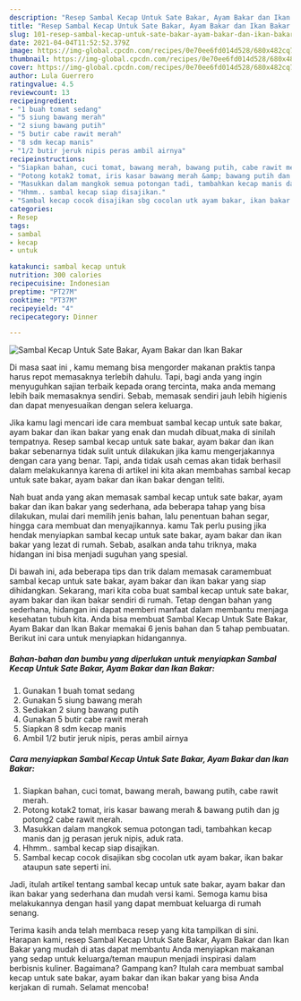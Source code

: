 ```yaml
---
description: "Resep Sambal Kecap Untuk Sate Bakar, Ayam Bakar dan Ikan Bakar yang nikmat dan Mudah Dibuat"
title: "Resep Sambal Kecap Untuk Sate Bakar, Ayam Bakar dan Ikan Bakar yang nikmat dan Mudah Dibuat"
slug: 101-resep-sambal-kecap-untuk-sate-bakar-ayam-bakar-dan-ikan-bakar-yang-nikmat-dan-mudah-dibuat
date: 2021-04-04T11:52:52.379Z
image: https://img-global.cpcdn.com/recipes/0e70ee6fd014d528/680x482cq70/sambal-kecap-untuk-sate-bakar-ayam-bakar-dan-ikan-bakar-foto-resep-utama.jpg
thumbnail: https://img-global.cpcdn.com/recipes/0e70ee6fd014d528/680x482cq70/sambal-kecap-untuk-sate-bakar-ayam-bakar-dan-ikan-bakar-foto-resep-utama.jpg
cover: https://img-global.cpcdn.com/recipes/0e70ee6fd014d528/680x482cq70/sambal-kecap-untuk-sate-bakar-ayam-bakar-dan-ikan-bakar-foto-resep-utama.jpg
author: Lula Guerrero
ratingvalue: 4.5
reviewcount: 13
recipeingredient:
- "1 buah tomat sedang"
- "5 siung bawang merah"
- "2 siung bawang putih"
- "5 butir cabe rawit merah"
- "8 sdm kecap manis"
- "1/2 butir jeruk nipis peras ambil airnya"
recipeinstructions:
- "Siapkan bahan, cuci tomat, bawang merah, bawang putih, cabe rawit merah."
- "Potong kotak2 tomat, iris kasar bawang merah &amp; bawang putih dan jg potong2 cabe rawit merah."
- "Masukkan dalam mangkok semua potongan tadi, tambahkan kecap manis dan jg perasan jeruk nipis, aduk rata."
- "Hhmm.. sambal kecap siap disajikan."
- "Sambal kecap cocok disajikan sbg cocolan utk ayam bakar, ikan bakar ataupun sate seperti ini."
categories:
- Resep
tags:
- sambal
- kecap
- untuk

katakunci: sambal kecap untuk 
nutrition: 300 calories
recipecuisine: Indonesian
preptime: "PT27M"
cooktime: "PT37M"
recipeyield: "4"
recipecategory: Dinner

---
```



![Sambal Kecap Untuk Sate Bakar, Ayam Bakar dan Ikan Bakar](https://img-global.cpcdn.com/recipes/0e70ee6fd014d528/680x482cq70/sambal-kecap-untuk-sate-bakar-ayam-bakar-dan-ikan-bakar-foto-resep-utama.jpg)

Di masa  saat ini , kamu memang bisa mengorder makanan praktis tanpa harus repot memasaknya terlebih dahulu. Tapi, bagi anda yang ingin menyuguhkan sajian terbaik kepada orang tercinta, maka anda memang lebih baik memasaknya sendiri. Sebab, memasak sendiri jauh lebih higienis dan dapat menyesuaikan dengan selera keluarga.

Jika kamu lagi mencari ide cara membuat sambal kecap untuk sate bakar, ayam bakar dan ikan bakar yang enak dan mudah dibuat,maka di sinilah tempatnya. Resep sambal kecap untuk sate bakar, ayam bakar dan ikan bakar  sebenarnya tidak sulit untuk dilakukan jika kamu mengerjakannya dengan cara yang benar. Tapi, anda tidak usah cemas akan tidak berhasil dalam melakukannya 
karena di artikel ini kita akan membahas sambal kecap untuk sate bakar, ayam bakar dan ikan bakar dengan teliti.  



Nah buat anda yang akan memasak sambal kecap untuk sate bakar, ayam bakar dan ikan bakar yang sederhana, ada beberapa tahap yang bisa dilakukan, mulai dari memilih jenis bahan, lalu penentuan bahan segar, hingga cara membuat dan menyajikannya. kamu Tak perlu pusing jika hendak menyiapkan sambal kecap untuk sate bakar, ayam bakar dan ikan bakar yang lezat di rumah. Sebab, asalkan anda  tahu triknya, maka hidangan ini bisa menjadi suguhan yang spesial.

Di bawah ini, ada beberapa tips dan trik dalam memasak caramembuat sambal kecap untuk sate bakar, ayam bakar dan ikan bakar yang siap dihidangkan. Sekarang, mari kita coba buat sambal kecap untuk sate bakar, ayam bakar dan ikan bakar sendiri di rumah. Tetap dengan bahan yang sederhana, hidangan ini dapat memberi manfaat dalam membantu menjaga kesehatan tubuh kita. Anda bisa membuat Sambal Kecap Untuk Sate Bakar, Ayam Bakar dan Ikan Bakar memakai 6 jenis bahan dan 5 tahap pembuatan. Berikut ini cara untuk menyiapkan hidangannya.

<!--inarticleads1-->

##### Bahan-bahan dan bumbu yang diperlukan untuk menyiapkan Sambal Kecap Untuk Sate Bakar, Ayam Bakar dan Ikan Bakar:

1. Gunakan 1 buah tomat sedang
1. Gunakan 5 siung bawang merah
1. Sediakan 2 siung bawang putih
1. Gunakan 5 butir cabe rawit merah
1. Siapkan 8 sdm kecap manis
1. Ambil 1/2 butir jeruk nipis, peras ambil airnya




<!--inarticleads2-->

##### Cara menyiapkan Sambal Kecap Untuk Sate Bakar, Ayam Bakar dan Ikan Bakar:

1. Siapkan bahan, cuci tomat, bawang merah, bawang putih, cabe rawit merah.
1. Potong kotak2 tomat, iris kasar bawang merah &amp; bawang putih dan jg potong2 cabe rawit merah.
1. Masukkan dalam mangkok semua potongan tadi, tambahkan kecap manis dan jg perasan jeruk nipis, aduk rata.
1. Hhmm.. sambal kecap siap disajikan.
1. Sambal kecap cocok disajikan sbg cocolan utk ayam bakar, ikan bakar ataupun sate seperti ini.




Jadi, itulah artikel tentang  sambal kecap untuk sate bakar, ayam bakar dan ikan bakar  yang sederhana dan mudah versi kami. Semoga kamu bisa melakukannya dengan hasil yang dapat membuat keluarga di rumah senang. 

Terima kasih anda telah membaca resep yang kita tampilkan di sini. Harapan kami, resep  Sambal Kecap Untuk Sate Bakar, Ayam Bakar dan Ikan Bakar yang mudah di atas dapat membantu Anda menyiapkan makanan yang sedap untuk keluarga/teman maupun menjadi inspirasi dalam berbisnis kuliner. Bagaimana? Gampang kan? Itulah cara membuat sambal kecap untuk sate bakar, ayam bakar dan ikan bakar yang bisa Anda kerjakan di rumah. Selamat mencoba!

